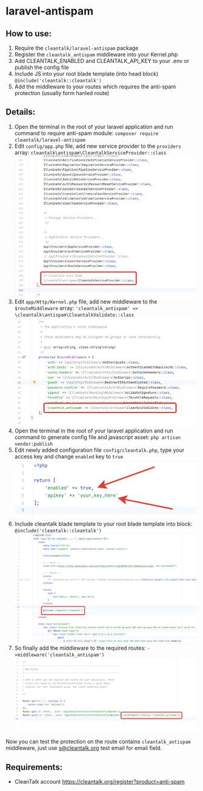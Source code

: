 # laravel-antispam

## How to use:
1) Require the `cleantalk/laravel-antispam` package
2) Register the `cleantalk_antispam` middleware into your  Kernel.php
3) Add CLEANTALK_ENABLED and CLEANTALK_API_KEY to your .env or publish the config file
4) Include JS into your root blade template (into head block) `@include('cleantalk::cleantalk')`
5) Add the middleware to your routes which requires the anti-spam protection (usually form hanled route)

## Details:
1) Open the terminal in the root of your laravel application and run command to require anti-spam module: `composer require cleantalk/laravel-antispam`
2) Edit `config/app.php` file, add new service provider to the `providers` array: `cleantalk\antispam\CleantalkServiceProvider::class` ![Adding service provider](https://raw.githubusercontent.com/CleanTalk/laravel-antispam/master/documentation/screenshots/1.png)
3) Edit `app/Http/Kernel.php` file, add new middleware to the `$routeMiddleware` array: `'cleantalk_antispam' => \cleantalk\antispam\CleantalkValidate::class` ![Adding middleware](https://raw.githubusercontent.com/CleanTalk/laravel-antispam/master/documentation/screenshots/2.png)
4) Open the terminal in the root of your laravel application and run command to generate config file and javascript asset: `php artisan vendor:publish`
5) Edit newly added configuration file `config/cleantalk.php`, type your access key and change `enabled` key to `true` ![Changing configuration](https://raw.githubusercontent.com/CleanTalk/laravel-antispam/master/documentation/screenshots/3.png)
6) Include cleantalk blade template to your root blade template into <head> block: `@include('cleantalk::cleantalk')` ![Adding blade template](https://raw.githubusercontent.com/CleanTalk/laravel-antispam/master/documentation/screenshots/4.png)
7) So finally add the middleware to the required routes: `->middleware('cleantalk_antispam')` ![Using middleware](https://raw.githubusercontent.com/CleanTalk/laravel-antispam/master/documentation/screenshots/5.png)

Now you can test the protection on the route contains `cleantalk_antispam` middleware, just use s@cleantalk.org test email for email field.

## Requirements:

* CleanTalk account https://cleantalk.org/register?product=anti-spam
